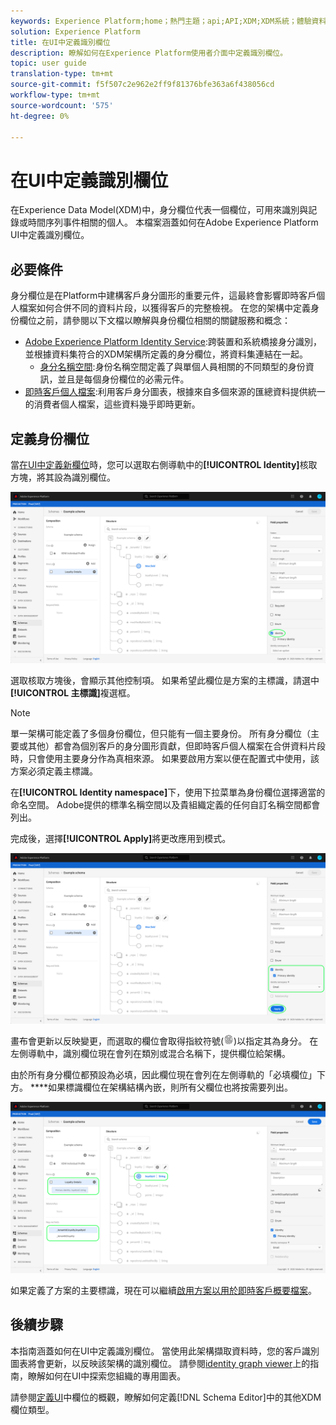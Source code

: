 ```yaml
---
keywords: Experience Platform;home；熱門主題；api;API;XDM;XDM系統；體驗資料模型；ui;workspace;identity;field;
solution: Experience Platform
title: 在UI中定義識別欄位
description: 瞭解如何在Experience Platform使用者介面中定義識別欄位。
topic: user guide
translation-type: tm+mt
source-git-commit: f5f507c2e962e2ff9f81376bfe363a6f438056cd
workflow-type: tm+mt
source-wordcount: '575'
ht-degree: 0%

---
```



# 在UI中定義識別欄位

在Experience Data Model(XDM)中，身分欄位代表一個欄位，可用來識別與記錄或時間序列事件相關的個人。 本檔案涵蓋如何在Adobe Experience Platform UI中定義識別欄位。

## 必要條件

身分欄位是在Platform中建構客戶身分圖形的重要元件，這最終會影響即時客戶個人檔案如何合併不同的資料片段，以獲得客戶的完整檢視。 在您的架構中定義身份欄位之前，請參閱以下文檔以瞭解與身份欄位相關的關鍵服務和概念：

* [Adobe Experience Platform Identity Service](../../../identity-service/home.md):跨裝置和系統橋接身分識別，並根據資料集符合的XDM架構所定義的身分欄位，將資料集連結在一起。
   * [身分名稱空間](../../../identity-service/namespaces.md):身份名稱空間定義了與單個人員相關的不同類型的身份資訊，並且是每個身份欄位的必需元件。
* [即時客戶個人檔案](../../../profile/home.md):利用客戶身分圖表，根據來自多個來源的匯總資料提供統一的消費者個人檔案，這些資料幾乎即時更新。

## 定義身份欄位

當[在UI中定義新欄位](./overview.md#define)時，您可以選取右側導軌中的&#x200B;**[!UICONTROL Identity]**&#x200B;核取方塊，將其設為識別欄位。

![](../../images/ui/fields/special/identity.png)

選取核取方塊後，會顯示其他控制項。 如果希望此欄位是方案的主標識，請選中&#x200B;**[!UICONTROL 主標識]**&#x200B;複選框。

>[!NOTE]
>
>單一架構可能定義了多個身份欄位，但只能有一個主要身份。 所有身分欄位（主要或其他）都會為個別客戶的身分圖形貢獻，但即時客戶個人檔案在合併資料片段時，只會使用主要身分作為真相來源。 如果要啟用方案以便在配置式中使用，該方案必須定義主標識。

在&#x200B;**[!UICONTROL Identity namespace]**&#x200B;下，使用下拉菜單為身份欄位選擇適當的命名空間。 Adobe提供的標準名稱空間以及貴組織定義的任何自訂名稱空間都會列出。

完成後，選擇&#x200B;**[!UICONTROL Apply]**&#x200B;將更改應用到模式。

![](../../images/ui/fields/special/identity-config.png)

畫布會更新以反映變更，而選取的欄位會取得指紋符號(![](../../images/ui/fields/special/identity-symbol.png))以指定其為身分。 在左側導軌中，識別欄位現在會列在類別或混合名稱下，提供欄位給架構。

由於所有身分欄位都預設為必填，因此欄位現在會列在左側導軌的「必填欄位」下方。 ****&#x200B;如果標識欄位在架構結構內嵌，則所有父欄位也將按需要列出。

![](../../images/ui/fields/special/identity-applied.png)

如果定義了方案的主要標識，現在可以繼續[啟用方案以用於即時客戶概要檔案](../resources/schemas.md#profile)。

## 後續步驟

本指南涵蓋如何在UI中定義識別欄位。 當使用此架構擷取資料時，您的客戶識別圖表將會更新，以反映該架構的識別欄位。 請參閱[identity graph viewer](../../../identity-service/ui/identity-graph-viewer.md)上的指南，瞭解如何在UI中探索您組織的專用圖表。

請參閱[定義UI](./overview.md#special)中欄位的概觀，瞭解如何定義[!DNL Schema Editor]中的其他XDM欄位類型。